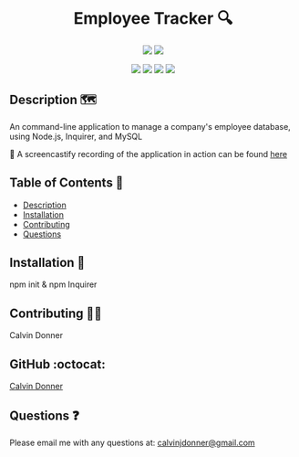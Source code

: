 <h1 align ='center'> Employee Tracker 🔍 </h1>

<p align='center'>
    <img src='https://img.shields.io/github/languages/top/calvinjdonner/employee-tracker' />
    <img src='https://img.shields.io/github/repo-size/calvinjdonner/employee-tracker' />
</p>

<p align='center'>
    <img src='https://img.shields.io/badge/-MySQL-green' >
    <img src='https://img.shields.io/badge/-node.js-black' >
    <img src='https://img.shields.io/badge/-inquirer-white' >
    <img src='https://img.shields.io/badge/-screencastify-gold' />
</p>

## Description 🗺️
An command-line application to manage a company's employee database, using Node.js, Inquirer, and MySQL

🎥 A screencastify recording of the application in action can be found [here](./images/)

## Table of Contents 📑
- [Description](#description)
- [Installation](#installation)
- [Contributing](#contributing)
- [Questions](#questions)

## Installation 💽
npm init & npm Inquirer

## Contributing 👨‍💻
Calvin Donner

## GitHub :octocat:
[Calvin Donner](https://github.com/calvinjdonner)

## Questions ❓
Please email me with any questions at: calvinjdonner@gmail.com<br />
